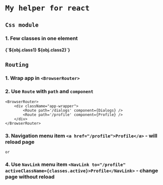 # `My helper for react`

## `Css module`

### 1. Few classes in one element
#### {\`${obj.class1} ${obj.class2}\`}

## `Routing`

### 1. Wrap app in `<BrowserRouter>`
### 2. Use `Route` with `path` and `component`
	<BrowserRouter>
		<div className="app-wrapper">
			<Route path='/dialogs' component={Dialogs} />
			<Route path='/profile' component={Profile} />
		</div>
	</BrowserRouter>
### 3. Navigation menu item `<a href="/profile">Profile</a>` - will reload page
`or`
### 4. Use `NavLink` menu item `<NavLink to="/profile" activeClassName={classes.active}>Profile</NavLink>` - change page without reload

